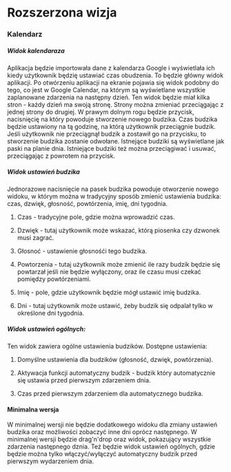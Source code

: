 # Rozszerzona wizja

### Kalendarz

##### Widok kalendaraza
Aplikacja będzie importowała dane z kalendarza Google i wyświetlała ich kiedy użytkownik będzię ustawiać czas obudzenia. 
To będzie główny widok aplikacji. Po otwórzeniu aplikacji na ekranie pojawia się widok podobny do tego, co jest w Google Calendar, na którym są wyświetlane wszystkie zaplanowane zdarzenia na następny dzień. Ten widok będzie miał kilka stron - każdy dzień ma swoją stronę. Strony można zmieniać przeciągając z jednej strony do drugiej. W prawym dolnym rogu będzie przycisk, nacisnięcię na który powoduje stworzenie nowego budzika. Czas budzika będzie ustawiony na tą godzinę, na którą użytkownik przeciągnie budzik. Jeśli użytkownik nie przeciągnął budzik a zostawił go na przycisku, to stworzenie budzika zostanie odwołane. Istnejące budziki są wyświetlane jak paski na planie dnia. Istniejące budziki też można przeciągiwać i usuwać, przeciągając z powrotem na przycisk. 

##### Widok ustawień budzika
Jednorazowe nacisnięcie na pasek budzika powoduje otworzenie nowego widoku, w którym można w tradycyjny sposób zmienić ustawienia budzika: czas, dzwięk, głosność, powtórzenia, imię, dni tygodnia.

1. Czas - tradycyjne pole, gdzie można wprowadzić czas.

2. Dzwięk - tutaj użytkownik może wskazać, którą piosenka czy dzwonek musi zagrać.

3. Głosnoć - ustawienie głosnośći tego budzika.

4. Powtorzenia - tutaj użytkownik może zmienić ile razy budzik będzie się powtarzał jeśli nie będzie wyłączony, oraz ile czasu musi czekać pomiędzy powtórzeniami.

5. Imię - pole, gdzie użytkownik będzie mógł ustawić imię budzika.

6. Dni - tutaj użytkownik może ustawić, żeby budzik się odpalał tylko w określone dni tygodnia.

##### Widok ustawień ogólnych:
Ten widok zawiera ogólne ustawienia budzików.
Dostępne ustawienia:

1. Domyślne ustawienia dla budzików (głosność, dzwięk, powtórzenia).

2. Aktywacja funkcji automatyczny budzik - budzik który automatycznie się ustawia przed pierwszym zdarzeniem dnia.

3. Czas przed pierwszym zdarzeniem dla automatycznego budzika.


#### Minimalna wersja
W minimalnej wersji nie będzie dodatkowego widoku dla zmiany ustawień budzika oraz możliwości zobaczyć inne dni oprócz następnego.
W minimalnej wersji będzie drag'n'drop oraz widok, pokazujący wszystkie zdarzenia następnego dznia. Też będzie widok ustawień ogólnych, gdzie będzie można tylko włączyć/wyłączyć automatyczny budzik przed pierwszym wydarzeniem dnia.
